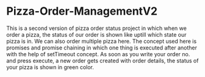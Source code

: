 # Pizza-Order-ManagementV2
This is a second version of pizza order status project in which when we order a pizza, the status of our order is shown like uptill which state our pizza is in. We can also order multiple pizza here. The concept used here is promises and promise chaining in which one thing is executed after another with the help of setTimeout concept. As soon as you write your order no. and press execute, a new order gets created with order details, the status of your pizza is shown in green color.
